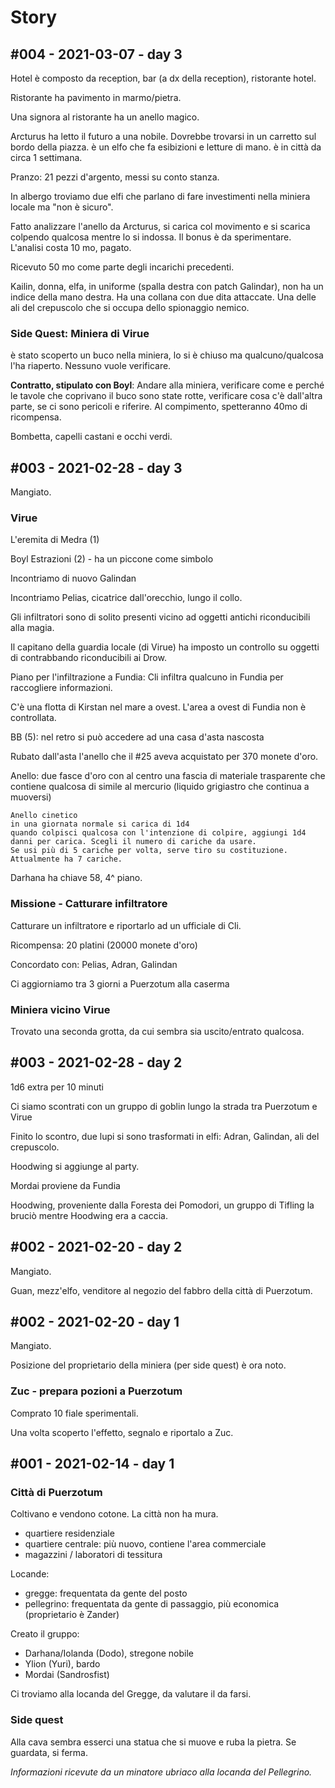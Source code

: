 # Story

## #004 - 2021-03-07 - day 3

Hotel è composto da reception, bar (a dx della reception), ristorante hotel.

Ristorante ha pavimento in marmo/pietra.

Una signora al ristorante ha un anello magico.

Arcturus ha letto il futuro a una nobile. Dovrebbe trovarsi in un carretto sul bordo della piazza. è un elfo che fa esibizioni e letture di mano. è in città da circa 1 settimana.

Pranzo: 21 pezzi d'argento, messi su conto stanza.

In albergo troviamo due elfi che parlano di fare investimenti nella miniera locale ma "non è sicuro".

Fatto analizzare l'anello da Arcturus, si carica col movimento e si scarica colpendo qualcosa mentre lo si indossa. Il bonus è da sperimentare. L'analisi costa 10 mo, pagato.

Ricevuto 50 mo come parte degli incarichi precedenti.

Kailin, donna, elfa, in uniforme (spalla destra con patch Galindar), non ha un indice della mano destra. Ha una collana con due dita attaccate. Una delle ali del crepuscolo che si occupa dello spionaggio nemico.

### Side Quest: Miniera di Virue

è stato scoperto un buco nella miniera, lo si è chiuso ma qualcuno/qualcosa l'ha riaperto. Nessuno vuole verificare.

__Contratto, stipulato con Boyl__: Andare alla miniera, verificare come e perché le tavole che coprivano il buco sono state rotte, verificare cosa c'è dall'altra parte, se ci sono pericoli e riferire. Al compimento, spetteranno 40mo di ricompensa.

Bombetta, capelli castani e occhi verdi.

## #003 - 2021-02-28 - day 3

Mangiato.

### Virue

L'eremita di Medra (1)

Boyl Estrazioni (2) - ha un piccone come simbolo

Incontriamo di nuovo Galindan

Incontriamo Pelias, cicatrice dall'orecchio, lungo il collo.

Gli infiltratori sono di solito presenti vicino ad oggetti antichi riconducibili alla magia.

Il capitano della guardia locale (di Virue) ha imposto un controllo su oggetti di contrabbando riconducibili ai Drow.

Piano per l'infiltrazione a Fundia: Cli infiltra qualcuno in Fundia per raccogliere informazioni.

C'è una flotta di Kirstan nel mare a ovest. L'area a ovest di Fundia non è controllata.

BB (5): nel retro si può accedere ad una casa d'asta nascosta

Rubato dall'asta l'anello che il #25 aveva acquistato per 370 monete d'oro.

Anello: due fasce d'oro con al centro una fascia di materiale trasparente che contiene qualcosa di simile al mercurio (liquido grigiastro che continua a muoversi)

```
Anello cinetico
in una giornata normale si carica di 1d4
quando colpisci qualcosa con l'intenzione di colpire, aggiungi 1d4 danni per carica. Scegli il numero di cariche da usare.
Se usi più di 5 cariche per volta, serve tiro su costituzione.
Attualmente ha 7 cariche.
```

Darhana ha chiave 58, 4^ piano.

### Missione - Catturare infiltratore

Catturare un infiltratore e riportarlo ad un ufficiale di Cli.

Ricompensa: 20 platini (20000 monete d'oro)

Concordato con: Pelias, Adran, Galindan

Ci aggiorniamo tra 3 giorni a Puerzotum alla caserma

### Miniera vicino Virue

Trovato una seconda grotta, da cui sembra sia uscito/entrato qualcosa.

## #003 - 2021-02-28 - day 2

1d6 extra per 10 minuti

Ci siamo scontrati con un gruppo di goblin lungo la strada tra Puerzotum e Virue

Finito lo scontro, due lupi si sono trasformati in elfi: Adran, Galindan, ali del crepuscolo.

Hoodwing si aggiunge al party.

Mordai proviene da Fundia

Hoodwing, proveniente dalla Foresta dei Pomodori, un gruppo di Tifling la bruciò mentre Hoodwing era a caccia.

## #002 - 2021-02-20 - day 2

Mangiato.

Guan, mezz'elfo, venditore al negozio del fabbro della città di Puerzotum.

## #002 - 2021-02-20 - day 1

Mangiato.

Posizione del proprietario della miniera (per side quest) è ora noto.

### Zuc - prepara pozioni a Puerzotum

Comprato 10 fiale sperimentali.

Una volta scoperto l'effetto, segnalo e riportalo a Zuc.

## #001 - 2021-02-14 - day 1

### Città di Puerzotum

Coltivano e vendono cotone. La città non ha mura.

- quartiere residenziale
- quartiere centrale: più nuovo, contiene l'area commerciale
- magazzini / laboratori di tessitura

Locande:

- gregge: frequentata da gente del posto
- pellegrino: frequentata da gente di passaggio, più economica (proprietario è Zander)

Creato il gruppo:

- Darhana/Iolanda (Dodo), stregone nobile
- Ylion (Yuri), bardo
- Mordai (Sandrosfist)

Ci troviamo alla locanda del Gregge, da valutare il da farsi.

### Side quest

Alla cava sembra esserci una statua che si muove e ruba la pietra. Se guardata, si ferma.

_Informazioni ricevute da un minatore ubriaco alla locanda del Pellegrino._
